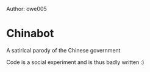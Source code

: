 Author: owe005
# Chinabot
A satirical parody of the Chinese government


Code is a social experiment and is thus badly written :)
